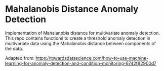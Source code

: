 # Mahalanobis Distance Anomaly Detection

Implementation of Mahalanobis distance for multivariate anomaly detection. This repo contains functions to create a threshold anomaly detection in multivariate data using the Mahalanobis distance between components of the data.

Adapted from: https://towardsdatascience.com/how-to-use-machine-learning-for-anomaly-detection-and-condition-monitoring-6742f82900d7

